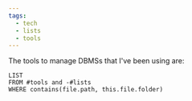 ```yaml
---
tags:
  - tech
  - lists
  - tools
---
```

The tools to manage DBMSs that I've been using are:
```dataview
LIST
FROM #tools and -#lists
WHERE contains(file.path, this.file.folder)
```
